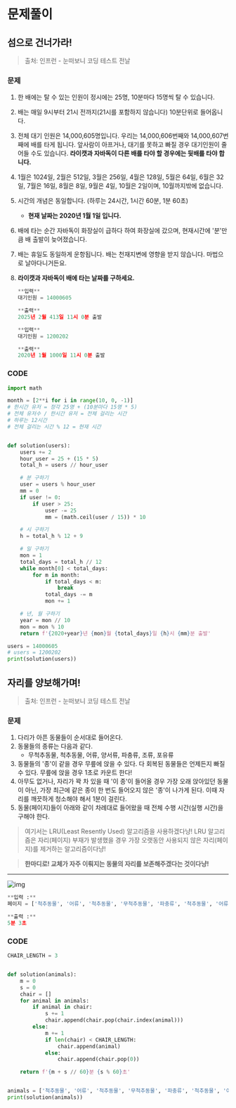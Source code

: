 # 문제풀이

## 섬으로 건너가라!

> 출처: 인프런 - 눈떠보니 코딩 테스트 전날

### 문제

1. 한 배에는  탈 수 있는 인원이 정시에는 25명, 10분마다 15명씩 탈 수 있습니다.

2. 배는 매일 9시부터 21시 전까지(21시를 포함하지 않습니다) 10분단위로 들어옵니다.

3. 전체 대기 인원은 14,000,605명입니다. 우리는 14,000,606번째와 14,000,607번째에 배를 타게 됩니다. 앞사람이 아프거나, 대기를 못하고 빠질 경우 대기인원이 줄어들 수도 있습니다. **라이캣과 자바독이 다른 배를 타야 할 경우에는 뒷배를 타야 합니다.**

4. 1월은 1024일, 2월은 512일, 3월은 256일, 4월은 128일, 5월은 64일, 6월은 32일, 7월은 16일, 8월은 8일, 9월은 4일, 10월은 2일이며, 10월까지밖에 없습니다.

5. 시간의 개념은 동일합니다. (하루는 24시간, 1시간 60분, 1분 60초)

   - **현재 날짜는 2020년 1월 1일 입니다.**

6. 배에 타는 순간 자바독이 화장실이 급하다 하여 화장실에 갔으며, 현재시간에 '분'만큼 배 출발이 늦어졌습니다.

7. 배는 휴일도 동일하게 운항됩니다. 배는 천재지변에 영향을 받지 않습니다. 마법으로 날아다니거든요.

8. **라이캣과 자바독이 배에 타는 날짜를 구하세요.**

   ```python
   **입력**
   대기인원 = 14000605
   
   **출력**
   2025년 2월 413일 11시 0분 출발
   
   **입력**
   대기인원 = 1200202
   
   **출력**
   2020년 1월 1000일 11시 0분 출발
   ```

### CODE

```python
import math

month = [2**i for i in range(10, 0, -1)]
# 한시간 유저 = 정각 25명 + (10분마다 15명 * 5)
# 전체 유저수 / 한시간 유저 = 전체 걸리는 시간
# 하루는 12시간
# 전체 걸리는 시간 % 12 = 현재 시간


def solution(users):
    users += 2
    hour_user = 25 + (15 * 5)
    total_h = users // hour_user

    # 분 구하기
    user = users % hour_user
    mm = 0
    if user != 0:
        if user > 25:
            user -= 25
            mm = (math.ceil(user / 15)) * 10

    # 시 구하기
    h = total_h % 12 + 9

    # 일 구하기
    mon = 1
    total_days = total_h // 12
    while month[0] < total_days:
        for m in month:
            if total_days < m:
                break
            total_days -= m
            mon += 1

    # 년, 월 구하기
    year = mon // 10
    mon = mon % 10
    return f'{2020+year}년 {mon}월 {total_days}일 {h}시 {mm}분 출발'

users = 14000605
# users = 1200202
print(solution(users))
```



## 자리를 양보해가며!

> 출처: 인프런 - 눈떠보니 코딩 테스트 전날

### 문제

1. 다리가 아픈 동물들이 순서대로 들어온다.
2. 동물들의 종류는 다음과 같다.
   - 무척추동물, 척추동물, 어류, 양서류, 파충류, 조류, 포유류
3. 동물들의 '종'이 같을 경우 무릎에 앉을 수 있다. 다 회복된 동물들은 언제든지 빠질 수 있다. 무릎에 앉을 경우 1초로 카운트 한다!
4. 아무도 없거나, 자리가 꽉 차 있을 때 '이 종'이 들어올 경우 가장 오래 앉아있던 동물이 아닌, 가장 최근에 같은 종이 한 번도 들어오지 않은 '종'이 나가게 된다. 이때 자리를 깨끗하게 청소해야 해서 1분이 걸린다.
5. 동물(페이지)들이 아래와 같이 차례대로 들어왔을 때 전체 수행 시간(실행 시간)을 구해야 한다.

> 여기서는 LRU(Least Resently Used) 알고리즘을 사용하겠다냥! LRU 알고리즘은 자리(페이지) 부재가 발생했을 경우 가장 오랫동안 사용되지 않은 자리(페이지)를 제거하는 알고리즘이다냥!

> **한마디로! 교체가 자주 이뤄지는 동물의 자리를 보존해주겠다는 것이다냥!**

------

![img](https://www.notion.so/image/https%3A%2F%2Fs3-us-west-2.amazonaws.com%2Fsecure.notion-static.com%2F8658d26d-61c6-442f-9c68-9ffadf7346de%2FUntitled.png?table=block&id=ddb2aa7d-be9c-4d42-9b74-9059987813b6&width=2350&userId=&cache=v2)

```python
**입력 :** 
페이지 = ['척추동물', '어류', '척추동물', '무척추동물', '파충류', '척추동물', '어류', '파충류']

**출력 :**
5분 3초
```

### CODE

```python
CHAIR_LENGTH = 3


def solution(animals):
    m = 0
    s = 0
    chair = []
    for animal in animals:
        if animal in chair:
            s += 1
            chair.append(chair.pop(chair.index(animal)))
        else:
            m += 1
            if len(chair) < CHAIR_LENGTH:
                chair.append(animal)
            else:
                chair.append(chair.pop(0))

    return f'{m + s // 60}분 {s % 60}초'


animals = ['척추동물', '어류', '척추동물', '무척추동물', '파충류', '척추동물', '어류', '파충류']
print(solution(animals))

```

